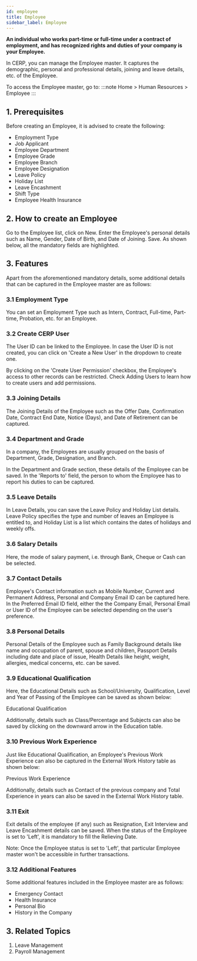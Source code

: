 ```yaml
---
id: employee
title: Employee
sidebar_label: Employee
---
```


**An individual who works part-time or full-time under a contract of employment, and has recognized rights and duties of your company is your Employee.**

In CERP, you can manage the Employee master. It captures the demographic, personal and professional details, joining and leave details, etc. of the Employee.

To access the Employee master, go to:
:::note
Home > Human Resources > Employee
:::

## 1. Prerequisites

Before creating an Employee, it is advised to create the following:

- Employment Type
- Job Applicant
- Employee Department
- Employee Grade
- Employee Branch
- Employee Designation
- Leave Policy
- Holiday List
- Leave Encashment
- Shift Type
- Employee Health Insurance

## 2. How to create an Employee

Go to the Employee list, click on New.
Enter the Employee's personal details such as Name, Gender, Date of Birth, and Date of Joining.
Save.
As shown below, all the mandatory fields are highlighted.

## 3. Features

Apart from the aforementioned mandatory details, some additional details that can be captured in the Employee master are as follows:

### 3.1 Employment Type

You can set an Employment Type such as Intern, Contract, Full-time, Part-time, Probation, etc. for an Employee.

### 3.2 Create CERP User

The User ID can be linked to the Employee. In case the User ID is not created, you can click on 'Create a New User' in the dropdown to create one.

By clicking on the 'Create User Permission' checkbox, the Employee's access to other records can be restricted. Check Adding Users to learn how to create users and add permissions.

### 3.3 Joining Details

The Joining Details of the Employee such as the Offer Date, Confirmation Date, Contract End Date, Notice (Days), and Date of Retirement can be captured.

### 3.4 Department and Grade

In a company, the Employees are usually grouped on the basis of Department, Grade, Designation, and Branch.

In the Department and Grade section, these details of the Employee can be saved. In the 'Reports to' field, the person to whom the Employee has to report his duties to can be captured.

### 3.5 Leave Details

In Leave Details, you can save the Leave Policy and Holiday List details. Leave Policy specifies the type and number of leaves an Employee is entitled to, and Holiday List is a list which contains the dates of holidays and weekly offs.

### 3.6 Salary Details

Here, the mode of salary payment, i.e. through Bank, Cheque or Cash can be selected.

### 3.7 Contact Details

Employee's Contact information such as Mobile Number, Current and Permanent Address, Personal and Company Email ID can be captured here. In the Preferred Email ID field, either the the Company Email, Personal Email or User ID of the Employee can be selected depending on the user's preference.

### 3.8 Personal Details

Personal Details of the Employee such as Family Background details like name and occupation of parent, spouse and children, Passport Details including date and place of issue, Health Details like height, weight, allergies, medical concerns, etc. can be saved.

### 3.9 Educational Qualification

Here, the Educational Details such as School/University, Qualification, Level and Year of Passing of the Employee can be saved as shown below:

Educational Qualification

Additionally, details such as Class/Percentage and Subjects can also be saved by clicking on the downward arrow in the Education table.

### 3.10 Previous Work Experience

Just like Educational Qualification, an Employee's Previous Work Experience can also be captured in the External Work History table as shown below:

Previous Work Experience

Additionally, details such as Contact of the previous company and Total Experience in years can also be saved in the External Work History table.

### 3.11 Exit

Exit details of the employee (if any) such as Resignation, Exit Interview and Leave Encashment details can be saved. When the status of the Employee is set to 'Left', it is mandatory to fill the Relieving Date.

Note: Once the Employee status is set to 'Left', that particular Employee master won't be accessible in further transactions.

### 3.12 Additional Features

Some additional features included in the Employee master are as follows:

- Emergency Contact
- Health Insurance
- Personal Bio
- History in the Company

## 3. Related Topics

1. Leave Management
1. Payroll Management
